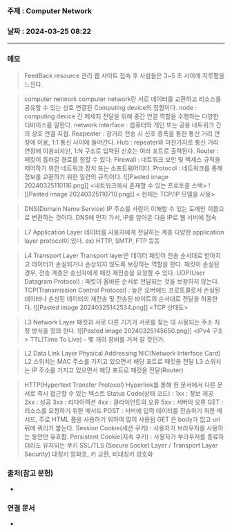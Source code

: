 ### 주제 : Computer Network

### 날짜 : 2024-03-25 08:22
----
### 메모
>FeedBack
>resource 관리
>웹 사이트 접속 후 사람들은 3~5 초 사이에 지루함을 느낀다.

> computer network
> computer network란 서로 데이터를 교환하고 리소스를 공유할 수 있는 상호 연결된 Computing device의 집합이다.
> node : computing device 간 메세지 전달을 위해 중간 연결 역할을 수행하는 다양한 디바이스를 말한다.
> network interface : 컴퓨터와 개인 또는 공용 네트워크 간의 상호 연결 지점.
> Reapeater : 장거리 전송 시 신호 증폭을 통한 통신 거리 연장에 이용, 1:1 통신 사이에 들어간다.
> Hub : repeater와 마찬가지로 통신 거리 연장에 이용되지만, 1:N 구조로 입력된 신호는 여러 포트로 출력된다.
> Router : 패킷이 흘러갈 경로를 정할 수 있다.
> Firewall : 네트워크 보안 및 액세스 규칙을 제어하기 위한 네트워크 장치 또는 소프트웨어이다.
> Protocol : 네트워크를 통해 정보를 교환하기 위한 일련의 규칙이다.
> ![[Pasted image 20240325110116.png]]
> 							<네트워크에서 존재할 수 있는 프로토콜 스택>
> ![[Pasted image 20240325110710.png]]
> 					< 현재는 TCP/IP 모델을 사용>

> DNS(Domain Name Service)
> IP 주소를 사람이 이해할 수 있는 도메인 이름으로 변환하는 것이다.
> DNS에 먼저 가서, IP를 알아온 다음 IP로 웹 서버에 접속

> L7 Application Layer
> 데이터를 사용자에게 전달하는 계층
> 다양한 application layer protocol이 있다. ex) HTTP, SMTP, FTP 등등

> L4 Transport Layer
> Transport layer은 데이터 패킷이 전송 순서대로 받아지고 데이터가 손실되거나 손상되지 않도록 보장하는 역할을 한다.
> 패킷이 손실된 경우, 전송 계층은 송신자에게 패킷 재전송을 요청할 수 있다.
> UDP(User Datagram Protocol) : 패킷이 올바른 순서로 전달되는 것을 보장하지 않는다.
> TCP(Transmission Control Protocol) : 높은 오버에드 프로토콜로서 손실된 데이터나 손상된 데이터의 재전송 및 전송된 바이트의 순서대로 전달을 허용한다.
> ![[Pasted image 20240325142534.png]]
> 										<TCP 상태도>

> L3 Network Layer
> 패킷과 서로 다른 기기가 서로를 찾는 데 사용되는 주소 지정 방식을 정의 한다.
> ![[Pasted image 20240325145650.png]]
> 									<IPv4 구조>
> TTL(Time To Live) - 몇 개의 장비를 거쳐 갈 것인가.

> L2 Data Link Layer
> Physical Addressing
> NIC(Network Interface Card)
> L2 스위치는 MAC 주소를 가지고 있으면서 해당 포트로 패킷을 전달
> L3 스위치는 IP 주소를 가지고 있으면서 해당 포트로 패킷을 전달(Router)

> HTTP(Hypertext Transfer Protocol)
> Hyperlink를 통해 한 문서에서 다른 문서로 즉시 접근할 수 있는 텍스트
> Status Code(상태 코드) : 1xx : 정보 제공 2xx : 성공 3xx : 리다이렉션 4xx : 클라이언트의 오류 5xx : 서버의 오류
> GET : 리소스를 요청하기 위한 메서드
> POST : 서버에 입력 데이터를 전송하기 위한 메서드, 주로 HTML 폼을 사용하기 위하여 많이 사용됨
> GET 은 body가 없고 url 뒤에 쿼리가 붙는다.
> Session Cookie(세션 쿠키) : 사용자가 브라우저를 사용하는 동안만 유효함.
> Persistent Cookie(지속 쿠키) : 사용자가 부라우저를 종료하더라도 유지되는 쿠키
> SSL/TLS (Secure Socket Layer / Transport Layer Security)
> 대칭키 암화호, 키 교환, 비대칭키 암호화

### 출처(참고 문헌)
-

### 연결 문서
-
